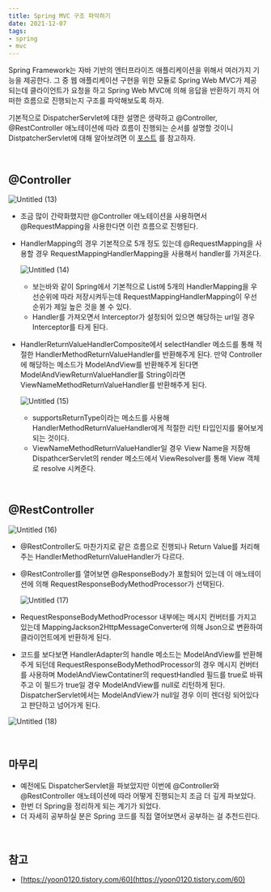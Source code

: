 ```yaml
---
title: Spring MVC 구조 파악하기  
date: 2021-12-07  
tags:
- spring
- mvc
---
```


Spring Framework는 자바 기반의 엔터프라이즈 애플리케이션을 위해서 여러가지 기능을 제공한다. 그 중 웹 애플리케이션 구현을 위한 모듈로 Spring Web MVC가 제공되는데 클라이언트가 요청을 하고 Spring Web MVC에 의해 응답을 반환하기 까지 어떠한 흐름으로 진행되는지 구조를 파악해보도록 하자.

기본적으로 DispatcherServlet에 대한 설명은 생략하고 @Controller, @RestController 애노테이션에 따라 흐름이 진행되는 순서를 설명할 것이니 DistpatcherServlet에 대해 알아보려면 이 [포스트](https://www.notion.so/Servlet-Dispatcher-Servlet-2f0ad465b2484bd0ae5f55b83b1a2e65) 를 참고하자.

<br/>

## @Controller

![Untitled (13)](https://user-images.githubusercontent.com/62014888/145709182-5d95c1d7-83bf-419f-ba77-d7f6d13db00b.png)

- 조금 많이 간략화했지만 @Controller 애노테이션을 사용하면서 @RequestMapping을 사용한다면 이런 흐름으로 진행된다.
- HandlerMapping의 경우 기본적으로 5개 정도 있는데 @RequestMapping을 사용할 경우 RequestMappingHandlerMapping을 사용해서 handler를 가져온다.

  ![Untitled (14)](https://user-images.githubusercontent.com/62014888/145709191-9ecac958-3f71-4387-9849-7d602efb8386.png)
  
    - 보는바와 같이 Spring에서 기본적으로 List에 5개의 HandlerMapping을 우선순위에 따라 저장시켜두는데 RequestMappingHandlerMapping이 우선순위가 제일 높은 것을 볼 수 있다.
    - Handler를 가져오면서 Interceptor가 설정되어 있으면 해당하는 url일 경우 Interceptor를 타게 된다.
- HandlerReturnValueHandlerComposite에서 selectHandler 메소드를 통해 적절한  HandlerMethodReturnValueHandler를 반환해주게 된다.
  만약 Controller에 해당하는 메소드가 ModelAndView를 반환해주게 된다면 ModelAndViewReturnValueHandler를 String이라면 ViewNameMethodReturnValueHandler를 반환해주게 된다.

  ![Untitled (15)](https://user-images.githubusercontent.com/62014888/145709203-91a724e8-e95d-4bc1-a1d6-c1c238839ded.png)

    - supportsReturnType이라는 메소드를 사용해 HandlerMethodReturnValueHandler에게 적절한 리턴 타입인지를 물어보게 되는 것이다.
    - ViewNameMethodReturnValueHandler일 경우 View Name을 저장해 DispathcerServlet의 render 메소드에서 ViewResolver를 통해 View 객체로 resolve 시켜준다.

<br/>

## @RestController

![Untitled (16)](https://user-images.githubusercontent.com/62014888/145709213-61394e37-af89-4d24-993c-6d5966d56523.png)

- @RestController도 마찬가지로 같은 흐름으로 진행되나 Return Value를 처리해주는 HandlerMethodReturnValueHandler가 다르다.
- @RestController를 열어보면 @ResponseBody가 포함되어 있는데 이 애노테이션에 의해 RequestResponseBodyMethodProcessor가 선택된다.

  ![Untitled (17)](https://user-images.githubusercontent.com/62014888/145709220-8bfb6125-3838-43a1-96e6-fe635e07ca7c.png)


- RequestResponseBodyMethodProcessor 내부에는 메시지 컨버터를 가지고 있는데 MappingJackson2HttpMessageConverter에 의해 Json으로 변환하여 클라이언트에게 반환하게 된다.
- 코드를 보다보면 HandlerAdapter의 handle 메소드는 ModelAndView를 반환해주게 되던데 RequestResponseBodyMethodProcessor의 경우 메시지 컨버터를 사용하며 ModelAndViewContatiner의 requestHandled 필드를 true로 바꿔주고 이 필드가 true일 경우 ModelAndView를 null로 리턴하게 된다.
  DispatcherServlet에서는 ModelAndView가 null일 경우 이미 렌더링 되어있다고 판단하고 넘어가게 된다.

![Untitled (18)](https://user-images.githubusercontent.com/62014888/145709229-8d7c6353-5731-43a0-b39d-57e8d7cce50c.png)

<br/>

## 마무리

- 예전에도 DispatcherServlet을 파보았지만 이번에 @Controller와 @RestController 애노테이션에 따라 어떻게 진행되는지 조금 더 깊게 파보았다.
- 한번 더 Spring을 정리하게 되는 계기가 되었다.
- 더 자세히 공부하실 분은 Spring 코드를 직접 열어보면서 공부하는 걸 추천드린다.

<br/>

## 참고

- [https://yoon0120.tistory.com/60](https://yoon0120.tistory.com/60)
